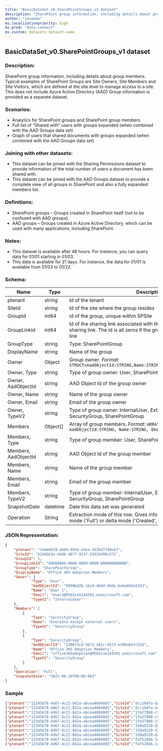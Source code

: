 ```yaml
---
title: "BasicDataSet_v0.SharePointGroups_v1 dataset"
description: "SharePoint group information, including details about group members"
author: "josebda"
ms.localizationpriority: high
ms.prod: "data-connect"
ms.custom: datasets:dataset-name
---
```


## BasicDataSet_v0.SharePointGroups_v1 dataset

### Description: 

SharePoint group information, including details about group members. Typical examples of SharePoint Groups are Site Owners, Site Members and Site Visitors, which are defined at the site level to manage access to a site. This does not include Azure Active Directory (AAD) Group information is provided as a separate dataset.

### Scenarios:

- Analytics for SharePoint groups and SharePoint group members
- Full list of “Shared with” users with groups expanded (when combined with the AAD Groups data set)
- Graph of users that shared documents with groups expanded (when combined with the AAD Groups data set)

### Joining with other datasets: 

- This dataset can be joined with the Sharing Permissions dataset to provide information of the total number of users a document has been shared with. 
- This dataset can be joined with the AAD Groups dataset to provide a complete view of all groups in SharePoint and also a fully expanded members list.

### Definitions:

- SharePoint groups – Groups created in SharePoint itself (not to be confused with AAD groups). 
- AAD groups – Groups created in Azure Active Directory, which can be used with many applications, including SharePoint. 

### Notes:

- This dataset is available after 48 hours. For instance, you can query data for 01/01 starting in 01/03.
- This data is available for 21 days. For instance, the data for 01/01 is available from 01/03 to 01/22.

### Schema:

| **Name** | **Type** | **Description** | **FilterOptions** | **IsDateFilter** |
|-|-|-|:-:|:-:|
| ptenant | string | Id of the tenant | No | False |
| SiteId | string | Id of the site where the group resides | No | False |
| GroupId | int64 | id of the group, unique within SPSite | No | False |
| GroupLinkId | int64 | Id of the sharing link associated with this group, if it was created for a sharing link. The id is all zeros if the group is not related to a sharing link | No | False |
| GroupType | string | Type: SharePointGroup | No | False |
| DisplayName | string | Name of the group | No | False |
| Owner | Object | Group owner. *Format:* `STRUCT<AadObjectId:STRING,Name:STRING,Email:STRING,TypeV2:STRING>` | No | False |
| Owner, Type | string | Type of group owner: User, SharePointGroup, SecurityGroup | No | False |
| Owner, AadObjectId | string | AAD Object Id of the group owner | No | False |
| Owner, Name | string | Name of the group owner | No | False |
| Owner, Email | string | Email of the group owner | No | False |
| Owner, TypeV2 | string | Type of group owner: InternalUser, ExternalUser, B2BUser, SecurityGroup, SharePointGroup | No | False |
| Members | Object[] | Array of group members. *Format:* `ARRAY<STRUCT<Type:STRING, AadObjectId:STRING, Name:STRING, Email:STRING, TypeV2:STRING>>` | No | False |
| Members, Type | string | Type of group member: User, SharePointGroup, SecurityGroup | No | False |
| Members, AadObjectId | string | AAD Object Id of the group member | No | False |
| Members, Name | string | Name of the group member | No | False |
| Members, Email | string | Email of the group member | No | False |
| Members, TypeV2 | string | Type of group member: InternalUser, ExternalUser, B2BUser, SecurityGroup, SharePointGroup | No | False |
| SnapshotDate | datetime | Date this data set was generated | Yes | True |
| Operation | String | Extraction mode of this row. Gives info about row extracted with full mode ('Full') or delta mode ('Created', 'Updated' or 'Deleted') | No | False |

### JSON Representation:

```json
{
    "ptenant": "3adad419-abdd-493e-a3ea-432bd7748cb3",
    "SiteId": "b1565b3a-94d0-4877-953f-55929d99c372",
    "GroupId": 5,
    "GroupLinkId": "00000000-0000-0000-0000-000000000000",
    "GroupType": "SharePointGroup",
    "DisplayName": "Office 365 Adoption Members",
    "Owner": {
            "Type": "User",
            "AadObjectId": "9999bd2b-16c9-4b04-96de-be6e856e5333",
            "Name": "User 1",
            "Email": "User1@M365x16144201.onmicrosoft.com",
            "TypeV2": "InternalUser"
    },
    "Members": [
        {
            "Type": "SecurityGroup",
            "Name": "Everyone except external users",
            "TypeV2": "SecurityGroup"
        },
        {
            "Type": "SecurityGroup",
            "AadObjectId": "120673cd-5672-4d1c-8573-e390abbfc52d",
            "Name": "Office 365 Adoption Members",
            "Email": "office365adoption@M365x16144201.onmicrosoft.com",
            "TypeV2": "SecurityGroup"
        }
    ],
    "Operation": "Full",
    "SnapshotDate": "2023-08-20T00:00:00Z"
}
```

### Sample

```json
{"ptenant":"12345678-4d67-4c21-842a-abcea48840d5","SiteId":"dcc16dfa-dac2-40f1-a052-18de723245d1","GroupId":3,"GroupLinkId":"00000000-0000-0000-0000-000000000000","GroupType":"SharePointGroup","DisplayName":"Contoso Team Site Owners","Owner":{"Type":"SharePointGroup","Name":"Contoso Team Site Owners","TypeV2":"SharePointGroup"},"Members":[{"Type":"SecurityGroup","AadObjectId":"19127d09-5399-4045-816b-cd3bc1528043","Name":"Contoso Team Site Owners","Email":"ContosoTeamSite@contoso.onmicrosoft.com","TypeV2":"SecurityGroup"},{"Type":"User","AadObjectId":"12345678-9981-46e7-9ee2-cedccacc0e94","Name":"Jane Doe","Email":"admin@contoso.onmicrosoft.com","TypeV2":"InternalUser"}],"SnapshotDate":"2022-06-02T00:00:00Z"}
{"ptenant":"12345678-4d67-4c21-842a-abcea48840d5","SiteId":"dcc16dfa-dac2-40f1-a052-18de723245d1","GroupId":28,"GroupLinkId":"d996011d-18d3-4f4e-a57e-91eda36f310e","GroupType":"SharePointGroup","DisplayName":"SharingLinks.61189f32-f808-4468-9bf4-16840ec8c3a8.OrganizationEdit.d996011d-18d3-4f4e-a57e-91eda36f310e","Description":"This group is for OrganizationEdit sharing links on item 'ConfidentialDocs/Presentations/MGDC-Architechture.pptx'","Owner":{"Type":"User","Name":"System Account","TypeV2":"InternalUser"},"Members":[{"Type":"User","AadObjectId":"d182ea07-4729-4982-b8ab-63702862ef59","Name":"John Doe","Email":"johnd@contoso.onmicrosoft.com","TypeV2":"InternalUser"}],"SnapshotDate":"2022-06-02T00:00:00Z"}
{"ptenant":"12345678-4d67-4c21-842a-abcea48840d5","SiteId":"1fe27988-c5c9-4bcb-9d60-8cce1a8487eb","GroupId":5,"GroupLinkId":"00000000-0000-0000-0000-000000000000","GroupType":"SharePointGroup","DisplayName":"Test 5 Members","Owner":{"Type":"SharePointGroup","Name":"Test 5 Owners","TypeV2":"SharePointGroup"},"Members":[],"SnapshotDate":"2022-06-02T00:00:00Z"}
{"ptenant":"12345678-4d67-4c21-842a-abcea48840d5","SiteId":"1fe27988-c5c9-4bcb-9d60-8cce1a8487eb","GroupId":3,"GroupLinkId":"00000000-0000-0000-0000-000000000000","GroupType":"SharePointGroup","DisplayName":"Test 5 Owners","Owner":{"Type":"SharePointGroup","Name":"Test 5 Owners,"TypeV2":"SharePointGroup""},"Members":[{"Type":"User","Name":"System Account"}],"SnapshotDate":"2022-06-02T00:00:00Z"}
{"ptenant":"12345678-4d67-4c21-842a-abcea48840d5","SiteId":"1fe27988-c5c9-4bcb-9d60-8cce1a8487eb","GroupId":4,"GroupLinkId":"00000000-0000-0000-0000-000000000000","GroupType":"SharePointGroup","DisplayName":"Test 5 Visitors","Owner":{"Type":"SharePointGroup","Name":"Test 5 Owners","TypeV2":"SharePointGroup"},"Members":[],"SnapshotDate":"2022-06-02T00:00:00Z"}
{"ptenant":"12345678-4d67-4c21-842a-abcea48840d5","SiteId":"330a9220-d2f5-4fb0-b098-3a66cd67b6cc","GroupId":3,"GroupLinkId":"00000000-0000-0000-0000-000000000000","GroupType":"SharePointGroup","DisplayName":"Test 30 Owners","Owner":{"Type":"SharePointGroup","Name":"Test 30 Owners","TypeV2":"SharePointGroup"},"Members":[{"Type":"User","Name":"System Account","TypeV2":"InternalUser"}],"SnapshotDate":"2022-06-02T00:00:00Z"}
{"ptenant":"12345678-4d67-4c21-842a-abcea48840d5","SiteId":"330a9220-d2f5-4fb0-b098-3a66cd67b6cc","GroupId":5,"GroupLinkId":"00000000-0000-0000-0000-000000000000","GroupType":"SharePointGroup","DisplayName":"Test 30 Members","Owner":{"Type":"SharePointGroup","Name":"Test 30 Owners","TypeV2":"SharePointGroup"},"Members":[],"SnapshotDate":"2022-06-02T00:00:00Z"}
{"ptenant":"12345678-4d67-4c21-842a-abcea48840d5","SiteId":"330a9220-d2f5-4fb0-b098-3a66cd67b6cc","GroupId":4,"GroupLinkId":"00000000-0000-0000-0000-000000000000","GroupType":"SharePointGroup","DisplayName":"Test 30 Visitors","Owner":{"Type":"SharePointGroup","Name":"Test 30 Owners,"TypeV2":"SharePointGroup""},"Members":[],"SnapshotDate":"2022-06-02T00:00:00Z"}
{"ptenant":"12345678-4d67-4c21-842a-abcea48840d5","SiteId":"faf52046-1c55-453c-b28d-1528ea70e217","GroupId":6,"GroupLinkId":"00000000-0000-0000-0000-000000000000","GroupType":"SharePointGroup","DisplayName":"Test 61 Members","Owner":{"Type":"SharePointGroup","Name":"Test 61 Owners","TypeV2":"SharePointGroup"},"Members":[],"SnapshotDate":"2022-06-02T00:00:00Z"}
{"ptenant":"12345678-4d67-4c21-842a-abcea48840d5","SiteId":"faf52046-1c55-453c-b28d-1528ea70e217","GroupId":4,"GroupLinkId":"00000000-0000-0000-0000-000000000000","GroupType":"SharePointGroup","DisplayName":"Test 61 Owners","Owner":{"Type":"SharePointGroup","Name":"Test 61 Owners","TypeV2":"SharePointGroup"},"Members":[{"Type":"User","Name":"System Account","TypeV2":"InternalUser"}],"SnapshotDate":"2022-06-02T00:00:00Z"}
```

